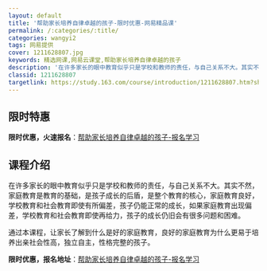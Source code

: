 ```yaml
---
layout: default
title: '帮助家长培养自律卓越的孩子-限时优惠-网易精品课'
permalink: /:categories/:title/
categories: wangyi2
tags: 网易提供
cover: 1211628807.jpg
keywords: 精选网课,网易云课堂,帮助家长培养自律卓越的孩子
description: '在许多家长的眼中教育似乎只是学校和教师的责任，与自己关系不大。其实不然，家庭教育是教育的基础，是孩子成长的后盾，是整个教'
classid: 1211628807
targetlink: https://study.163.com/course/introduction/1211628807.htm?share=1&shareId=1025206652&utm_campaign=share&utm_medium=iphoneShare&utm_source=&utm_u=1025206652
---
```


## 限时特惠

**限时优惠，火速报名**：[帮助家长培养自律卓越的孩子-报名学习](https://study.163.com/course/introduction/1211628807.htm?share=1&shareId=1025206652&utm_campaign=share&utm_medium=iphoneShare&utm_source=&utm_u=1025206652)

## 课程介绍

在许多家长的眼中教育似乎只是学校和教师的责任，与自己关系不大。其实不然，家庭教育是教育的基础，是孩子成长的后盾，是整个教育的核心，家庭教育良好，学校教育和社会教育即使有所偏差，孩子仍能正常的成长，如果家庭教育出现偏差，学校教育和社会教育即使再给力，孩子的成长仍旧会有很多问题和困难。

通过本课程，让家长了解到什么是好的家庭教育，良好的家庭教育为什么更易于培养出亲社会性高，独立自主，性格完整的孩子。

**限时优惠，报名地址**：[帮助家长培养自律卓越的孩子-报名学习](https://study.163.com/course/introduction/1211628807.htm?share=1&shareId=1025206652&utm_campaign=share&utm_medium=iphoneShare&utm_source=&utm_u=1025206652)

